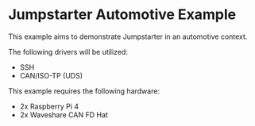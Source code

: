 # Jumpstarter Automotive Example

This example aims to demonstrate Jumpstarter in an automotive context.

The following drivers will be utilized:

- SSH
- CAN/ISO-TP (UDS)

This example requires the following hardware:

- 2x Raspberry Pi 4
- 2x Waveshare CAN FD Hat
